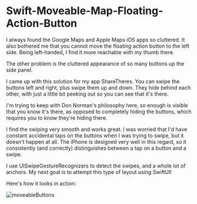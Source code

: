 # Swift-Moveable-Map-Floating-Action-Button
I always found the Google Maps and Apple Maps iOS apps so cluttered. It also bothered me that you cannot move the floating action button to the left side. Being left-handed, I find it more reachable with my thumb there.

The other problem is the cluttered appearance of so many buttons up the side panel.

I came up with this solution for my app ShareTheres. You can swipe the buttons left and right, plus swipe them up and down. They hide behind each other, with just a little bit peeking out so you can see that it's there. 

I'm trying to keep with Don Norman's philosophy here, so enough is visible that you know it's there, as opposed to completely hiding the buttons, which requires you to know they're hiding there.

I find the swiping very smooth and works great. I was worried that I'd have constant accidental taps on the buttons when I was trying to swipe, but it doesn't happen at all. The iPhone is designed very well in this regard, so it consistently (and correctly) distinguishes between a tap on a button and a swipe.

I use UISwipeGestureRecognizers to detect the swipes, and a whole lot of anchors. My next goal is to attempt this type of layout using SwiftUI!

Here's how it looks in action:


![moveableButtons](https://user-images.githubusercontent.com/4951823/157504822-796e6cba-c881-4c86-8e95-d42db7b794ea.gif)
